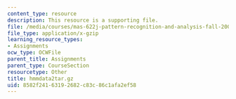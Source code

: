 ```yaml
---
content_type: resource
description: This resource is a supporting file.
file: /media/courses/mas-622j-pattern-recognition-and-analysis-fall-2006/8582f24163192682c83c86c1afa2ef58_hmmdata2tar.gz
file_type: application/x-gzip
learning_resource_types:
- Assignments
ocw_type: OCWFile
parent_title: Assignments
parent_type: CourseSection
resourcetype: Other
title: hmmdata2tar.gz
uid: 8582f241-6319-2682-c83c-86c1afa2ef58
---
```

